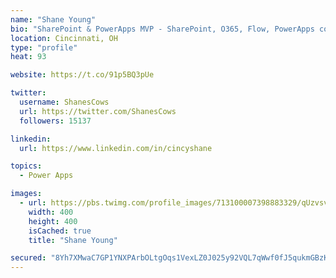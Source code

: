 ```yaml
---
name: "Shane Young"
bio: "SharePoint & PowerApps MVP - SharePoint, O365, Flow, PowerApps consulting? @PowerApps911 | Pure Snark? You found it."
location: Cincinnati, OH
type: "profile"
heat: 93

website: https://t.co/91p5BQ3pUe

twitter:
  username: ShanesCows
  url: https://twitter.com/ShanesCows
  followers: 15137

linkedin:
  url: https://www.linkedin.com/in/cincyshane

topics:
  - Power Apps

images:
  - url: https://pbs.twimg.com/profile_images/713100007398883329/qUzvsvQ3_400x400.jpg
    width: 400
    height: 400
    isCached: true
    title: "Shane Young"

secured: "8Yh7XMwaC7GP1YNXPArbOLtgOqs1VexLZ0J025y92VQL7qWwf0fJ5qukmGBzKSv6/bJxrKZaxzyG6mKw0GWwAZcNEFnNWN+TDveCqBRS8r1OpU3d8DynFGufn/uHlApdrI+KP3FErRC+2hil+9r4EHNptFOyWHwh3pvvE6Y95tk9xGEudGabtAvZ4z2DHGY+WVUdwfNOMxkDxO3ZUm+t9hQN/UVh7lc4Rm7rW0fyepbJ1RHX914tA3vzzhTNDwOMAtakxBTfn0D942zbQLDLXHDNX9PSx6WqJH2i7IV0j9qkIFpgDqOfb+k1uoQ/KQxq1cAzpzL1ATH6k7+SgoAcWQ1sse06bShpHcKsnQFKs1+rVcwEFTx5BLEQlH1NwArYGL0JXtrFoAO/qt4QgHxTsEVXi22LaF8MNW0j6Fw1TTU=;LF4hrrE6eKRmCW6Ad95FNQ=="
---
```


